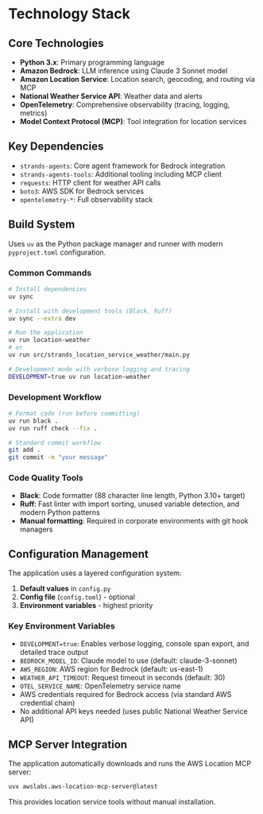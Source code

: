 # Technology Stack

## Core Technologies

- **Python 3.x**: Primary programming language
- **Amazon Bedrock**: LLM inference using Claude 3 Sonnet model
- **Amazon Location Service**: Location search, geocoding, and routing via MCP
- **National Weather Service API**: Weather data and alerts
- **OpenTelemetry**: Comprehensive observability (tracing, logging, metrics)
- **Model Context Protocol (MCP)**: Tool integration for location services

## Key Dependencies

- `strands-agents`: Core agent framework for Bedrock integration
- `strands-agents-tools`: Additional tooling including MCP client
- `requests`: HTTP client for weather API calls
- `boto3`: AWS SDK for Bedrock services
- `opentelemetry-*`: Full observability stack

## Build System

Uses `uv` as the Python package manager and runner with modern `pyproject.toml` configuration.

### Common Commands

```bash
# Install dependencies
uv sync

# Install with development tools (Black, Ruff)
uv sync --extra dev

# Run the application
uv run location-weather
# or
uv run src/strands_location_service_weather/main.py

# Development mode with verbose logging and tracing
DEVELOPMENT=true uv run location-weather
```

### Development Workflow

```bash
# Format code (run before committing)
uv run black .
uv run ruff check --fix .

# Standard commit workflow
git add .
git commit -m "your message"
```

### Code Quality Tools

- **Black**: Code formatter (88 character line length, Python 3.10+ target)
- **Ruff**: Fast linter with import sorting, unused variable detection, and modern Python patterns
- **Manual formatting**: Required in corporate environments with git hook managers

## Configuration Management

The application uses a layered configuration system:

1. **Default values** in `config.py`
2. **Config file** (`config.toml`) - optional
3. **Environment variables** - highest priority

### Key Environment Variables

- `DEVELOPMENT=true`: Enables verbose logging, console span export, and detailed trace output
- `BEDROCK_MODEL_ID`: Claude model to use (default: claude-3-sonnet)
- `AWS_REGION`: AWS region for Bedrock (default: us-east-1)
- `WEATHER_API_TIMEOUT`: Request timeout in seconds (default: 30)
- `OTEL_SERVICE_NAME`: OpenTelemetry service name
- AWS credentials required for Bedrock access (via standard AWS credential chain)
- No additional API keys needed (uses public National Weather Service API)

## MCP Server Integration

The application automatically downloads and runs the AWS Location MCP server:
```bash
uvx awslabs.aws-location-mcp-server@latest
```

This provides location service tools without manual installation.